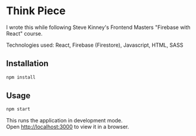 # Think Piece

I wrote this while following Steve Kinney's Frontend Masters "Firebase with React" course.

Technologies used: React, Firebase (Firestore), Javascript, HTML, SASS

## Installation
```sh
npm install
```
## Usage
```sh
npm start
```
This runs the application in development mode.\
Open [http://localhost:3000](http://localhost:3000) to view it in a browser.
